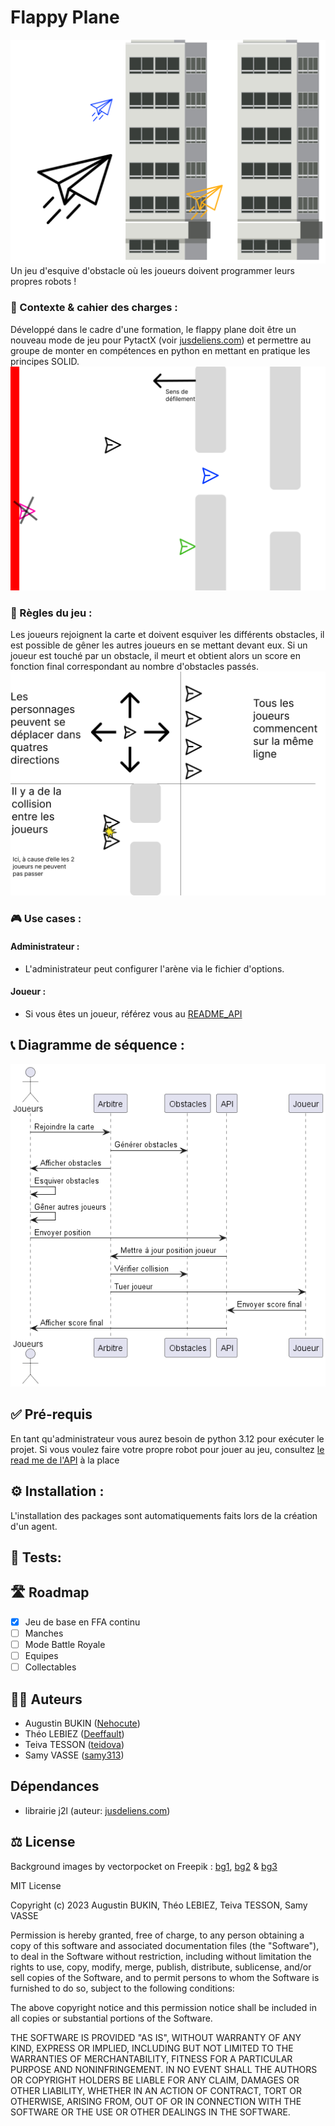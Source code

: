 # Flappy Plane
![Icon](doc/res/Icon.png)
Un jeu d'esquive d'obstacle où les joueurs doivent programmer leurs propres robots !
### 🎯 Contexte & cahier des charges :
Développé dans le cadre d'une formation, le flappy plane doit être un nouveau mode de jeu pour PytactX (voir [jusdeliens.com](https://jusdeliens.com)) et permettre au groupe de monter en compétences en python en mettant en pratique les principes SOLID.
![Playground](doc/Playground.png)
### 🎲 Règles du jeu :
Les joueurs rejoignent la carte et doivent esquiver les différents obstacles, il est possible de gêner les autres joueurs en se mettant devant eux.
Si un joueur est touché par un obstacle, il meurt et obtient alors un score en fonction final correspondant au nombre d'obstacles passés.
![Rules](doc/Rules-1.png)
### 🎮 Use cases :
#### Administrateur : 
- L'administrateur peut configurer l'arène via le fichier d'options.
#### Joueur :
- Si vous êtes un joueur, référez vous au [README_API](src/api/README_API.md)
## 📞 Diagramme de séquence :
![SequenceDiagram](doc/diagramme-sequence.png)
## ✅ Pré-requis
En tant qu'administrateur vous aurez besoin de python 3.12 pour exécuter le projet.
Si vous voulez faire votre propre robot pour jouer au jeu, consultez [le read me de l'API](api/README_API.md) à la place
## ⚙️ Installation :
L'installation des packages sont automatiquements faits lors de la création d'un agent.
## 🧪 Tests:

## 🛣️ Roadmap
- [x] Jeu de base en FFA continu
- [ ] Manches
- [ ] Mode Battle Royale
- [ ] Equipes
- [ ] Collectables
## 🧑‍💻 Auteurs
- Augustin BUKIN ([Nehocute](https://github.com/Nehocute))
- Théo LEBIEZ ([Deeffault](https://github.com/Deeffault))
- Teiva TESSON ([teidova](https://github.com/teidova))
- Samy VASSE ([samy313](https://github.com/samy313))
## Dépendances
- librairie j2l (auteur: [jusdeliens.com](https://jusdeliens.com))
## ⚖️ License

Background images by vectorpocket on Freepik : 
<a href="https://www.freepik.com/free-vector/background-with-night-city-neon-lights_3586829.htm?query=city%20towers#from_view=detail_alsolike">bg1</a>,  <a href="https://www.freepik.com/free-vector/background-with-night-city-neon-lights_3586319.htm?query=city%20towers#from_view=detail_alsolike">bg2</a> & <a href="https://www.freepik.com/free-vector/neon-megapolis-background-with-buildings-skyscrapers_3586320.htm?query=city%20towers#from_view=detail_alsolike">bg3</a> 

MIT License

Copyright (c) 2023 Augustin BUKIN, Théo LEBIEZ, Teiva TESSON, Samy VASSE

Permission is hereby granted, free of charge, to any person obtaining a copy
of this software and associated documentation files (the "Software"), to deal
in the Software without restriction, including without limitation the rights
to use, copy, modify, merge, publish, distribute, sublicense, and/or sell
copies of the Software, and to permit persons to whom the Software is
furnished to do so, subject to the following conditions:

The above copyright notice and this permission notice shall be included in all
copies or substantial portions of the Software.

THE SOFTWARE IS PROVIDED "AS IS", WITHOUT WARRANTY OF ANY KIND, EXPRESS OR
IMPLIED, INCLUDING BUT NOT LIMITED TO THE WARRANTIES OF MERCHANTABILITY,
FITNESS FOR A PARTICULAR PURPOSE AND NONINFRINGEMENT. IN NO EVENT SHALL THE
AUTHORS OR COPYRIGHT HOLDERS BE LIABLE FOR ANY CLAIM, DAMAGES OR OTHER
LIABILITY, WHETHER IN AN ACTION OF CONTRACT, TORT OR OTHERWISE, ARISING FROM,
OUT OF OR IN CONNECTION WITH THE SOFTWARE OR THE USE OR OTHER DEALINGS IN THE
SOFTWARE.
